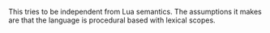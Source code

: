 This tries to be independent from Lua semantics. The assumptions it makes are that the language is procedural based with lexical scopes.